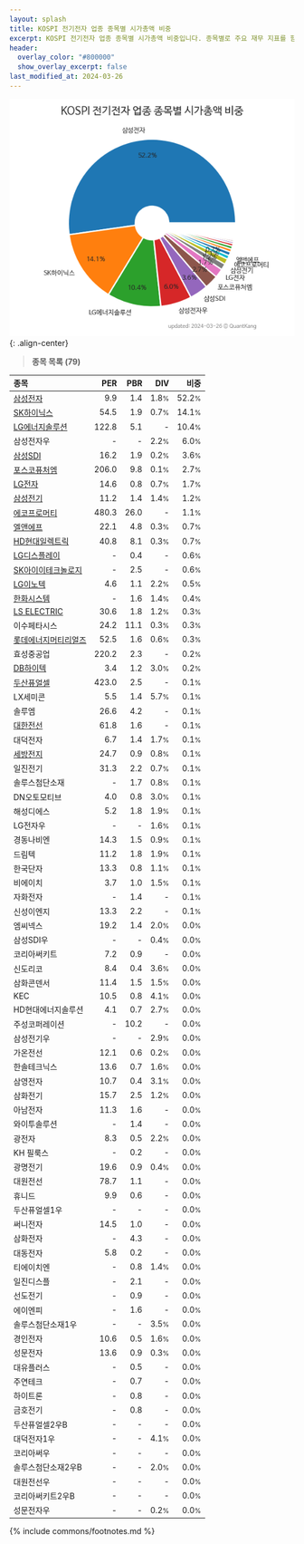 ```yaml
---
layout: splash
title: KOSPI 전기전자 업종 종목별 시가총액 비중
excerpt: KOSPI 전기전자 업종 종목별 시가총액 비중입니다. 종목별로 주요 재무 지표를 함께 표시합니다.
header:
  overlay_color: "#800000"
  show_overlay_excerpt: false
last_modified_at: 2024-03-26
---
```



![KOSPI 전기전자 업종 종목별 시가총액 비중](/stats/sector/images/kospi_업종_전기전자_종목.png){: .align-center}


> **종목 목록 (79)**<a id="list"></a>

| **종목** | **PER** | **PBR** | **DIV** | **비중** |
| :------- | ------: | ------: | ------: | -------: |
| [삼성전자](/005930/) | 9.9 | 1.4 | 1.8<small>%</small> | 52.2<small>%</small> |
| [SK하이닉스](/000660/) | 54.5 | 1.9 | 0.7<small>%</small> | 14.1<small>%</small> |
| [LG에너지솔루션](/373220/) | 122.8 | 5.1 | - | 10.4<small>%</small> |
| 삼성전자우 | - | - | 2.2<small>%</small> | 6.0<small>%</small> |
| [삼성SDI](/006400/) | 16.2 | 1.9 | 0.2<small>%</small> | 3.6<small>%</small> |
| [포스코퓨처엠](/003670/) | 206.0 | 9.8 | 0.1<small>%</small> | 2.7<small>%</small> |
| [LG전자](/066570/) | 14.6 | 0.8 | 0.7<small>%</small> | 1.7<small>%</small> |
| [삼성전기](/009150/) | 11.2 | 1.4 | 1.4<small>%</small> | 1.2<small>%</small> |
| [에코프로머티](/450080/) | 480.3 | 26.0 | - | 1.1<small>%</small> |
| [엘앤에프](/066970/) | 22.1 | 4.8 | 0.3<small>%</small> | 0.7<small>%</small> |
| [HD현대일렉트릭](/267260/) | 40.8 | 8.1 | 0.3<small>%</small> | 0.7<small>%</small> |
| [LG디스플레이](/034220/) | - | 0.4 | - | 0.6<small>%</small> |
| [SK아이이테크놀로지](/361610/) | - | 2.5 | - | 0.6<small>%</small> |
| [LG이노텍](/011070/) | 4.6 | 1.1 | 2.2<small>%</small> | 0.5<small>%</small> |
| [한화시스템](/272210/) | - | 1.6 | 1.4<small>%</small> | 0.4<small>%</small> |
| [LS ELECTRIC](/010120/) | 30.6 | 1.8 | 1.2<small>%</small> | 0.3<small>%</small> |
| 이수페타시스 | 24.2 | 11.1 | 0.3<small>%</small> | 0.3<small>%</small> |
| [롯데에너지머티리얼즈](/020150/) | 52.5 | 1.6 | 0.6<small>%</small> | 0.3<small>%</small> |
| 효성중공업 | 220.2 | 2.3 | - | 0.2<small>%</small> |
| [DB하이텍](/000990/) | 3.4 | 1.2 | 3.0<small>%</small> | 0.2<small>%</small> |
| [두산퓨얼셀](/336260/) | 423.0 | 2.5 | - | 0.1<small>%</small> |
| LX세미콘 | 5.5 | 1.4 | 5.7<small>%</small> | 0.1<small>%</small> |
| 솔루엠 | 26.6 | 4.2 | - | 0.1<small>%</small> |
| [대한전선](/001440/) | 61.8 | 1.6 | - | 0.1<small>%</small> |
| 대덕전자 | 6.7 | 1.4 | 1.7<small>%</small> | 0.1<small>%</small> |
| [세방전지](/004490/) | 24.7 | 0.9 | 0.8<small>%</small> | 0.1<small>%</small> |
| 일진전기 | 31.3 | 2.2 | 0.7<small>%</small> | 0.1<small>%</small> |
| 솔루스첨단소재 | - | 1.7 | 0.8<small>%</small> | 0.1<small>%</small> |
| DN오토모티브 | 4.0 | 0.8 | 3.0<small>%</small> | 0.1<small>%</small> |
| 해성디에스 | 5.2 | 1.8 | 1.9<small>%</small> | 0.1<small>%</small> |
| LG전자우 | - | - | 1.6<small>%</small> | 0.1<small>%</small> |
| 경동나비엔 | 14.3 | 1.5 | 0.9<small>%</small> | 0.1<small>%</small> |
| 드림텍 | 11.2 | 1.8 | 1.9<small>%</small> | 0.1<small>%</small> |
| 한국단자 | 13.3 | 0.8 | 1.1<small>%</small> | 0.1<small>%</small> |
| 비에이치 | 3.7 | 1.0 | 1.5<small>%</small> | 0.1<small>%</small> |
| 자화전자 | - | 1.4 | - | 0.1<small>%</small> |
| 신성이엔지 | 13.3 | 2.2 | - | 0.1<small>%</small> |
| 엠씨넥스 | 19.2 | 1.4 | 2.0<small>%</small> | 0.0<small>%</small> |
| 삼성SDI우 | - | - | 0.4<small>%</small> | 0.0<small>%</small> |
| 코리아써키트 | 7.2 | 0.9 | - | 0.0<small>%</small> |
| 신도리코 | 8.4 | 0.4 | 3.6<small>%</small> | 0.0<small>%</small> |
| 삼화콘덴서 | 11.4 | 1.5 | 1.5<small>%</small> | 0.0<small>%</small> |
| KEC | 10.5 | 0.8 | 4.1<small>%</small> | 0.0<small>%</small> |
| HD현대에너지솔루션 | 4.1 | 0.7 | 2.7<small>%</small> | 0.0<small>%</small> |
| 주성코퍼레이션 | - | 10.2 | - | 0.0<small>%</small> |
| 삼성전기우 | - | - | 2.9<small>%</small> | 0.0<small>%</small> |
| 가온전선 | 12.1 | 0.6 | 0.2<small>%</small> | 0.0<small>%</small> |
| 한솔테크닉스 | 13.6 | 0.7 | 1.6<small>%</small> | 0.0<small>%</small> |
| 삼영전자 | 10.7 | 0.4 | 3.1<small>%</small> | 0.0<small>%</small> |
| 삼화전기 | 15.7 | 2.5 | 1.2<small>%</small> | 0.0<small>%</small> |
| 아남전자 | 11.3 | 1.6 | - | 0.0<small>%</small> |
| 와이투솔루션 | - | 1.4 | - | 0.0<small>%</small> |
| 광전자 | 8.3 | 0.5 | 2.2<small>%</small> | 0.0<small>%</small> |
| KH 필룩스 | - | 0.2 | - | 0.0<small>%</small> |
| 광명전기 | 19.6 | 0.9 | 0.4<small>%</small> | 0.0<small>%</small> |
| 대원전선 | 78.7 | 1.1 | - | 0.0<small>%</small> |
| 휴니드 | 9.9 | 0.6 | - | 0.0<small>%</small> |
| 두산퓨얼셀1우 | - | - | - | 0.0<small>%</small> |
| 써니전자 | 14.5 | 1.0 | - | 0.0<small>%</small> |
| 삼화전자 | - | 4.3 | - | 0.0<small>%</small> |
| 대동전자 | 5.8 | 0.2 | - | 0.0<small>%</small> |
| 티에이치엔 | - | 0.8 | 1.4<small>%</small> | 0.0<small>%</small> |
| 일진디스플 | - | 2.1 | - | 0.0<small>%</small> |
| 선도전기 | - | 0.9 | - | 0.0<small>%</small> |
| 에이엔피 | - | 1.6 | - | 0.0<small>%</small> |
| 솔루스첨단소재1우 | - | - | 3.5<small>%</small> | 0.0<small>%</small> |
| 경인전자 | 10.6 | 0.5 | 1.6<small>%</small> | 0.0<small>%</small> |
| 성문전자 | 13.6 | 0.9 | 0.3<small>%</small> | 0.0<small>%</small> |
| 대유플러스 | - | 0.5 | - | 0.0<small>%</small> |
| 주연테크 | - | 0.7 | - | 0.0<small>%</small> |
| 하이트론 | - | 0.8 | - | 0.0<small>%</small> |
| 금호전기 | - | 0.8 | - | 0.0<small>%</small> |
| 두산퓨얼셀2우B | - | - | - | 0.0<small>%</small> |
| 대덕전자1우 | - | - | 4.1<small>%</small> | 0.0<small>%</small> |
| 코리아써우 | - | - | - | 0.0<small>%</small> |
| 솔루스첨단소재2우B | - | - | 2.0<small>%</small> | 0.0<small>%</small> |
| 대원전선우 | - | - | - | 0.0<small>%</small> |
| 코리아써키트2우B | - | - | - | 0.0<small>%</small> |
| 성문전자우 | - | - | 0.2<small>%</small> | 0.0<small>%</small> |

{% include commons/footnotes.md %}